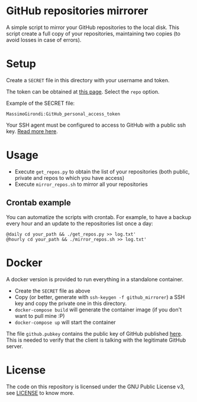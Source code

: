 # GitHub repositories mirrorer

A simple script to mirror your GitHub repositories to the local disk.
This script create a full copy of your repositories, maintaining two copies (to avoid losses in case of errors).

# Setup

Create a `SECRET` file in this directory with your username and token.

The token can be obtained at [this page](https://github.com/settings/tokens).
Select the `repo` option.

Example of the SECRET file:
```
MassimoGirondi:GitHub_personal_access_token
```

Your SSH agent must be configured to access to GitHub with a public ssh key.
[Read more here](https://docs.github.com/en/github/authenticating-to-github/generating-a-new-ssh-key-and-adding-it-to-the-ssh-agent).


# Usage

* Execute `get_repos.py` to obtain the list of your repositories (both public, private and repos to which you have access)
* Execute `mirror_repos.sh` to mirror all your repositories

## Crontab example

You can automatize the scripts with crontab. For example, to have a backup every hour and an update to the repositories list once a day:

```
@daily cd your_path && ./get_repos.py >> log.txt'
@hourly cd your_path && ./mirror_repos.sh >> log.txt'
```

# Docker 

A docker version is provided to run everything in a standalone container.

* Create the `SECRET` file as above
* Copy (or better, generate with `ssh-keygen -f github_mirrorer`) a SSH key and copy the private one in this directory.
* `docker-compose build` will generate the container image (if you don't want to pull mine :P)
* `docker-compose up` will start the container

The file `github.pubkey` contains the public key of GitHub published [here](https://docs.github.com/en/github/authenticating-to-github/githubs-ssh-key-fingerprints). This is needed to verify that the client is talking with the legitimate GitHub server.


# License

The code on this repository is licensed under the GNU Public License v3, see [LICENSE](LICENSE) to know more.

